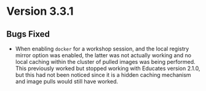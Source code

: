 Version 3.3.1
=============

Bugs Fixed
----------

* When enabling `docker` for a workshop session, and the local registry mirror
  option was enabled, the latter was not actually working and no local caching
  within the cluster of pulled images was being performed. This previously
  worked but stopped working with Educates version 2.1.0, but this had not been
  noticed since it is a hidden caching mechanism and image pulls would still
  have worked.
